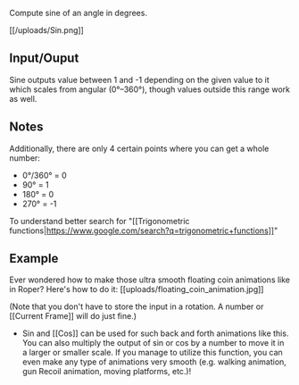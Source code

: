 Compute sine of an angle in degrees.

[[/uploads/Sin.png]]
## Input/Ouput

Sine outputs value between 1 and -1 depending on the given value to it which scales from angular (0°–360°), though values outside this range work as well.

## Notes

Additionally, there are only 4 certain points where you can get a whole number:
- 0°/360° = 0
- 90° = 1
- 180° = 0
- 270° = -1

To understand better search for "[[Trigonometric functions|https://www.google.com/search?q=trigonometric+functions]]"

## Example 
Ever wondered how to make those ultra smooth floating coin animations like in Roper? Here's how to do it:
[[uploads/floating_coin_animation.jpg]]

(Note that you don't have to store the input in a rotation. A number or [[Current Frame]] will do just fine.)
- Sin and [[Cos]] can be used for such back and forth animations like this. You can also multiply the output of sin or cos by a number to move it in a larger or smaller scale. If you manage to utilize this function, you can even make any type of animations very smooth (e.g. walking animation, gun Recoil animation, moving platforms, etc.)!